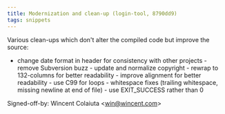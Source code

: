 ```yaml
---
title: Modernization and clean-up (login-tool, 8790dd9)
tags: snippets
---
```


Various clean-ups which don't alter the compiled code but improve the source:

-   change date format in header for consistency with other projects - remove Subversion buzz - update and normalize copyright - rewrap to 132-columns for better readability - improve alignment for better readability - use C99 for loops - whitespace fixes (trailing whitespace, missing newline at end of file) - use EXIT_SUCCESS rather than 0

Signed-off-by: Wincent Colaiuta &lt;win@wincent.com&gt;
